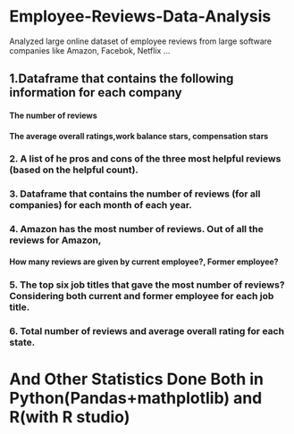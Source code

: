 # Employee-Reviews-Data-Analysis
Analyzed large online dataset of employee reviews from large software companies like Amazon, Facebok, Netflix ...


## 1.Dataframe that contains the following information for each company
#### The number of reviews
#### The average overall ratings,work balance stars, compensation stars

### 2. A list of he pros and cons of the three most helpful reviews (based on the helpful count).
### 3. Dataframe that contains the number of reviews (for all companies) for each month of each year.
### 4. Amazon has the most number of reviews. Out of all the reviews for Amazon, 
#### How many reviews are given by current employee?, Former employee? 
### 5. The top six job titles that gave the most number of reviews? Considering both current and former employee for each job title. 
### 6. Total number of reviews and average overall rating for each state.  

# And Other Statistics Done Both in Python(Pandas+mathplotlib) and R(with R studio)


